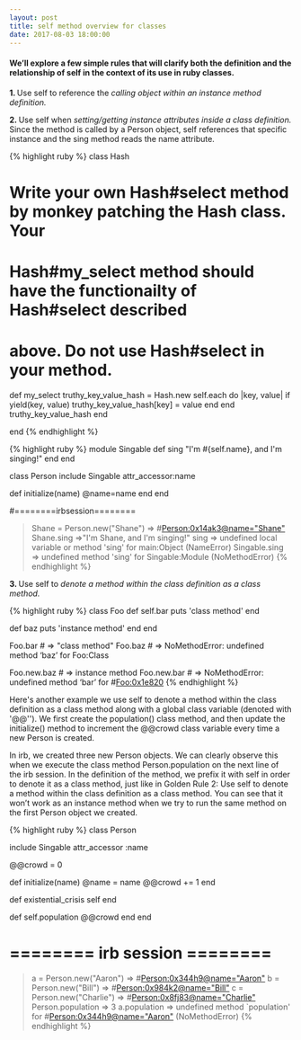 ```yaml
---
layout: post
title: self method overview for classes
date: 2017-08-03 18:00:00
---
```


<h4>We’ll explore a few simple rules that will clarify both the definition and the relationship of self in the context of its use in ruby classes.</h4>

<p><strong>1. </strong>Use self to reference the <i>calling object within an instance method definition.</i></p>
<p><strong>2. </strong>Use self when <i>setting/getting instance attributes inside a class definition.</i> Since the method is called by a Person object, self references that specific instance and the sing method reads the name attribute.</p>

{% highlight ruby %}
class Hash

  # Write your own Hash#select method by monkey patching the Hash class. Your
  # Hash#my_select method should have the functionailty of Hash#select described
  # above. Do not use Hash#select in your method.

  def my_select
    truthy_key_value_hash = Hash.new
    self.each do |key, value|
      if yield(key, value)
        truthy_key_value_hash[key] = value
      end
    end
    truthy_key_value_hash
  end

end
{% endhighlight %}

{% highlight ruby %}
module Singable
  def sing
    "I'm #{self.name}, and I'm singing!"
  end
end

class Person
  include Singable
  attr_accessor:name

  def initialize(name)
    @name=name
  end
end

#========irbsession========

> Shane = Person.new("Shane")
  => #<Person:0x14ak3@name="Shane">
> Shane.sing
  =>"I'm Shane, and I'm singing!"
> sing
  => undefined local variable or method 'sing' for main:Object (NameError)
> Singable.sing
  => undefined method 'sing' for Singable:Module (NoMethodError)
{% endhighlight %}

<p><strong>3. </strong>Use self to <i>denote a method within the class definition as a class method.</i></p>

{% highlight ruby %}
class Foo
  def self.bar
    puts 'class method'
  end

  def baz
    puts 'instance method'
  end
end

Foo.bar # => "class method"
Foo.baz # => NoMethodError: undefined method ‘baz’ for Foo:Class

Foo.new.baz # => instance method
Foo.new.bar # => NoMethodError: undefined method ‘bar’ for #<Foo:0x1e820>
{% endhighlight %}

<p>Here's another example we use self to denote a method within the class definition as a class method along with a global class variable (denoted with '@@''). We first create the population() class method, and then update the initialize() method to increment the @@crowd class variable every time a new Person is created.</p>
<p>In irb, we created three new Person objects. We can clearly observe this when we execute the class method Person.population on the next line of the irb session. In the definition of the method, we prefix it with self in order to denote it as a class method, just like in Golden Rule 2: Use self to denote a method within the class definition as a class method. You can see that it won’t work as an instance method when we try to run the same method on the first Person object we created. </p>

{% highlight ruby %}
class Person

  include Singable
  attr_accessor :name

  @@crowd = 0

  def initialize(name)
    @name = name
    @@crowd += 1
  end

  def existential_crisis
    self
  end

  def self.population
    @@crowd
  end
end

# ======== irb session ========

> a = Person.new("Aaron")
  => #<Person:0x344h9@name="Aaron">
> b = Person.new("Bill")
  => #<Person:0x984k2@name="Bill">
> c = Person.new("Charlie")
  => #<Person:0x8fj83@name="Charlie">
> Person.population
  => 3
> a.population
  => undefined method `population' for #<Person:0x344h9@name="Aaron">
     (NoMethodError)
{% endhighlight %}
